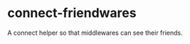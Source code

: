 connect-friendwares
===================

A connect helper so that middlewares can see their friends.
